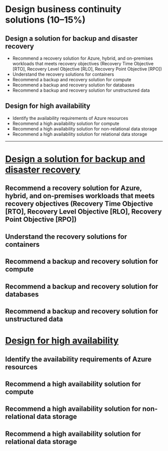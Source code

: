 # Design business continuity solutions (10–15%)
## Design a solution for backup and disaster recovery
* Recommend a recovery solution for Azure, hybrid, and on-premises workloads that meets
recovery objectives (Recovery Time Objective [RTO], Recovery Level Objective [RLO], Recovery
Point Objective [RPO])
* Understand the recovery solutions for containers
* Recommend a backup and recovery solution for compute
* Recommend a backup and recovery solution for databases
* Recommend a backup and recovery solution for unstructured data
## Design for high availability
* Identify the availability requirements of Azure resources
* Recommend a high availability solution for compute
* Recommend a high availability solution for non-relational data storage
* Recommend a high availability solution for relational data storage

---

# [Design a solution for backup and disaster recovery](https://learn.microsoft.com/en-us/training/modules/design-solution-for-backup-disaster-recovery/)
## Recommend a recovery solution for Azure, hybrid, and on-premises workloads that meets recovery objectives (Recovery Time Objective [RTO], Recovery Level Objective [RLO], Recovery Point Objective [RPO])
## Understand the recovery solutions for containers
## Recommend a backup and recovery solution for compute
## Recommend a backup and recovery solution for databases
## Recommend a backup and recovery solution for unstructured data

# [Design for high availability](https://learn.microsoft.com/en-us/training/modules/describe-high-availability-disaster-recovery-strategies/)
## Identify the availability requirements of Azure resources
## Recommend a high availability solution for compute
## Recommend a high availability solution for non-relational data storage
## Recommend a high availability solution for relational data storage